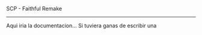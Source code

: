SCP - Faithful Remake

---------------------------------------
Aqui iria la documentacion...
Si tuviera ganas de escribir una

